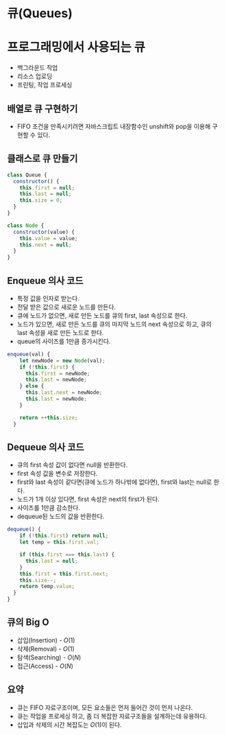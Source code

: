 # 큐(Queues)

# 프로그래밍에서 사용되는 큐

- 백그라운드 작업
- 리소스 업로딩
- 프린팅, 작업 프로세싱

## 배열로 큐 구현하기

- FIFO 조건을 만족시키려면 자바스크립트 내장함수인 unshift와 pop을 이용해 구현할 수 있다.

## 클래스로 큐 만들기

```jsx
class Queue {
  constructor() {
    this.first = null;
    this.last = null;
    this.size = 0;
  }
}

class Node {
  constructor(value) {
    this.value = value;
    this.next = null;
  }
}
```

## Enqueue 의사 코드

- 특정 값을 인자로 받는다.
- 전달 받은 값으로 새로운 노드를 만든다.
- 큐에 노드가 없으면, 새로 만든 노드를 큐의 first, last 속성으로 한다.
- 노드가 있으면, 새로 만든 노드를 큐의 마지막 노드의 next 속성으로 하고, 큐의 last 속성을 새로 만든 노드로 한다.
- queue의 사이즈를 1만큼 증가시킨다.

```jsx
enqueue(val) {
    let newNode = new Node(val);
    if (!this.first) {
      this.first = newNode;
      this.last = newNode;
    } else {
      this.last.next = newNode;
      this.last = newNode;
    }

    return ++this.size;
  }
```

## Dequeue 의사 코드

- 큐의 first 속성 값이 없다면 null을 반환한다.
- first 속성 값을 변수로 저장한다.
- first와 last 속성이 같다면(큐에 노드가 하나밖에 없다면), first와 last는 null로 한다.
- 노드가 1개 이상 있다면, first 속성은 next의 first가 된다.
- 사이즈를 1만큼 감소한다.
- dequeue된 노드의 값을 반환한다.

```jsx
dequeue() {
    if (!this.first) return null;
    let temp = this.first.val;

    if (this.first === this.last) {
      this.last = null;
    }
    this.first = this.first.next;
    this.size--;
    return temp.value;
  }
}
```

## 큐의  Big O

- 삽입(Insertion) - $O(1)$
- 삭제(Removal) - $O(1)$
- 탐색(Searching) - $O(N)$
- 접근(Access) - $O(N)$

## 요약

- 큐는 FIFO 자료구조이며, 모든 요소들은 먼저 들어간 것이 먼저 나온다.
- 큐는 작업을 프로세싱 하고, 좀 더 복잡한 자료구조들을 설계하는데 유용하다.
- 삽입과 삭제의 시간 복잡도는 $O(1)$이 된다.
